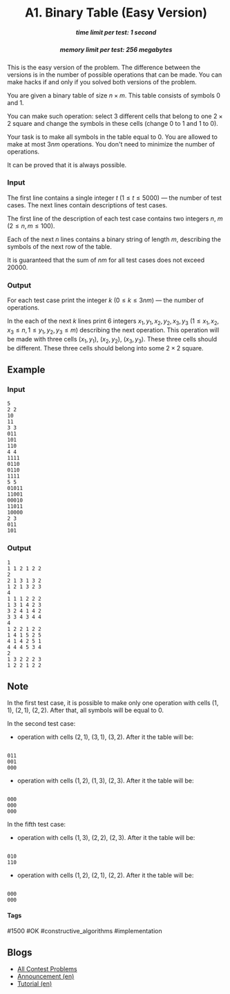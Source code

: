 <h1 style='text-align: center;'> A1. Binary Table (Easy Version)</h1>

<h5 style='text-align: center;'>time limit per test: 1 second</h5>
<h5 style='text-align: center;'>memory limit per test: 256 megabytes</h5>

This is the easy version of the problem. The difference between the versions is in the number of possible operations that can be made. You can make hacks if and only if you solved both versions of the problem.

You are given a binary table of size $n \times m$. This table consists of symbols $0$ and $1$.

You can make such operation: select $3$ different cells that belong to one $2 \times 2$ square and change the symbols in these cells (change $0$ to $1$ and $1$ to $0$).

Your task is to make all symbols in the table equal to $0$. You are allowed to make at most $3nm$ operations. You don't need to minimize the number of operations.

It can be proved that it is always possible.

### Input

The first line contains a single integer $t$ ($1 \leq t \leq 5000$) — the number of test cases. The next lines contain descriptions of test cases.

The first line of the description of each test case contains two integers $n$, $m$ ($2 \leq n, m \leq 100$).

Each of the next $n$ lines contains a binary string of length $m$, describing the symbols of the next row of the table.

It is guaranteed that the sum of $nm$ for all test cases does not exceed $20000$.

### Output

For each test case print the integer $k$ ($0 \leq k \leq 3nm$) — the number of operations.

In the each of the next $k$ lines print $6$ integers $x_1, y_1, x_2, y_2, x_3, y_3$ ($1 \leq x_1, x_2, x_3 \leq n, 1 \leq y_1, y_2, y_3 \leq m$) describing the next operation. This operation will be made with three cells $(x_1, y_1)$, $(x_2, y_2)$, $(x_3, y_3)$. These three cells should be different. These three cells should belong into some $2 \times 2$ square.

## Example

### Input


```text
5
2 2
10
11
3 3
011
101
110
4 4
1111
0110
0110
1111
5 5
01011
11001
00010
11011
10000
2 3
011
101
```
### Output


```text
1
1 1 2 1 2 2
2 
2 1 3 1 3 2
1 2 1 3 2 3
4
1 1 1 2 2 2 
1 3 1 4 2 3
3 2 4 1 4 2
3 3 4 3 4 4
4
1 2 2 1 2 2 
1 4 1 5 2 5 
4 1 4 2 5 1
4 4 4 5 3 4
2
1 3 2 2 2 3
1 2 2 1 2 2
```
## Note

In the first test case, it is possible to make only one operation with cells $(1, 1)$, $(2, 1)$, $(2, 2)$. After that, all symbols will be equal to $0$.

In the second test case:

* operation with cells $(2, 1)$, $(3, 1)$, $(3, 2)$. After it the table will be: 
```text
  
011  
001  
000  

```
* operation with cells $(1, 2)$, $(1, 3)$, $(2, 3)$. After it the table will be: 
```text
  
000  
000  
000  

```

In the fifth test case:

* operation with cells $(1, 3)$, $(2, 2)$, $(2, 3)$. After it the table will be: 
```text
  
010  
110  

```
* operation with cells $(1, 2)$, $(2, 1)$, $(2, 2)$. After it the table will be: 
```text
  
000  
000  

```


#### Tags 

#1500 #OK #constructive_algorithms #implementation 

## Blogs
- [All Contest Problems](../Codeforces_Round_684_(Div._1).md)
- [Announcement (en)](../blogs/Announcement_(en).md)
- [Tutorial (en)](../blogs/Tutorial_(en).md)
